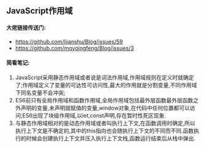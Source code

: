 ## JavaScript作用域
#### 大佬链接传送门:
- https://github.com/ljianshu/Blog/issues/59
- https://github.com/mqyqingfeng/Blog/issues/3
#### 简看笔记:
1. JavaScript采用静态作用域或者说是词法作用域,作用域规则在定义时就确定了;作用域定义了变量的可达性可访问性,最大的作用就是分割变量,不同作用域下同名变量不会冲突;
2. ES6前只有全局作用域和函数作用域,全局作用域包括最外层函数最外层函数之外声明的变量,未声明就赋值的变量,window对象,在代码中任何位置都可以访问;ES6出现了块级作用域,以let,const声明,存在暂时性死区现象.
3. 与静态作用域相对的是动态作用域或者叫执行上下文,在函数调用时确定,所以执行上下文是不确定的,其中的this指向也会随执行上下文的不同而不同.函数执行的时候会创建执行上下文并压入执行上下文栈,函数运行结束后从栈中弹出.